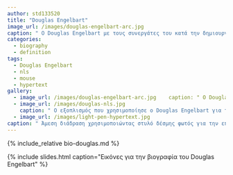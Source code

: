 ```yaml
---
author: std133520
title: "Douglas Engelbart"
image_url: /images/douglas-engelbart-arc.jpg
caption: " O Douglas Engelbart με τους συνεργάτες του κατά την δημιουργία του NLS (oN-Line System) ένα συνεργατικό σύστημα δικτυακά συνδεδεμένων υπολογιστών."
categories:
  - biography
  - definition
tags:
  - Douglas Engelbart
  - nls
  - mouse
  - hypertext
gallery:
  - image_url: /images/douglas-engelbart-arc.jpg    caption: " O Douglas Engelbart με τους συνεργάτες του κατά την δημιουργία του NLS (oN-Line System) ένα συνεργατικό σύστημα δικτυακά συνδεδεμένων υπολογιστών "
  - image_url: /images/douglas-nls.jpg
    caption: " Ο εξοπλισμός που χρησιμοποίησε ο Douglas Engelbart για την διάδραση με το σύστημα NLS κατά την ηλεκτρονική τηλεδιάσκεψη το 1968 γνωστή ως the ‘Mother of All Demos’."
  - image_url: /images/light-pen-hypertext.jpg
caption: " Άμεση διάδραση χρησιμοποιώντας στυλό δέσμης φωτός για την επεξεργασία υπερκειμένου σε κονσόλα, Brown University 1969"
---
```


{% include_relative bio-douglas.md %}

{% include slides.html caption="Εικόνες για την βιογραφία του Douglas Engelbart" %}

